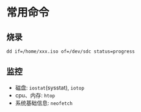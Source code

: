 
# 常用命令

## 烧录

`dd if=/home/xxx.iso of=/dev/sdc status=progress`

## 监控

- 磁盘: `iostat`(sysstat), `iotop`
- cpu、内存: `htop`
- 系统基础信息: `neofetch`

